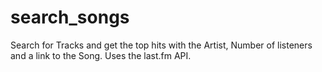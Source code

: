 # search_songs
Search for Tracks and get the top hits with the Artist, Number of listeners and a link to the Song. Uses the last.fm API.  
